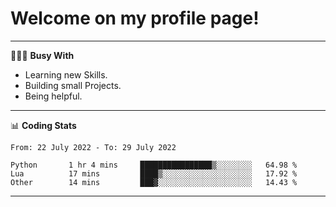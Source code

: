 # Welcome on my profile page!
<!-- print(("dralla"[::-1]+"s").capitalize()) -->

---
👨🏻‍💻 **Busy With**
* Learning new Skills.
* Building small Projects.
* Being helpful.

---
📊 **Coding Stats**
<!--START_SECTION:waka-->

```text
From: 22 July 2022 - To: 29 July 2022

Python       1 hr 4 mins     ████████████████▒░░░░░░░░   64.98 %
Lua          17 mins         ████▒░░░░░░░░░░░░░░░░░░░░   17.92 %
Other        14 mins         ███▓░░░░░░░░░░░░░░░░░░░░░   14.43 %
```

<!--END_SECTION:waka-->
---
